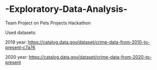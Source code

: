 # -Exploratory-Data-Analysis-
Team Project on Pets Projects Hackathon

Used datasets:

2019 year:
https://catalog.data.gov/dataset/crime-data-from-2010-to-present-c7a76

2020 year:
https://catalog.data.gov/dataset/crime-data-from-2020-to-present

